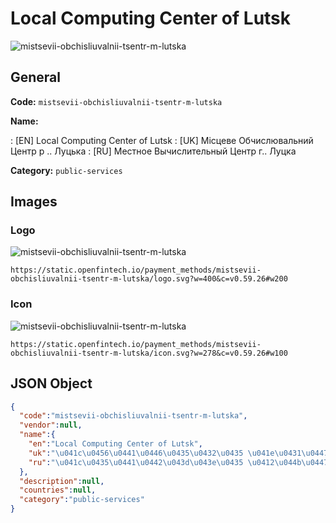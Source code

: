 
# Local Computing Center of Lutsk 
![mistsevii-obchisliuvalnii-tsentr-m-lutska](https://static.openfintech.io/payment_methods/mistsevii-obchisliuvalnii-tsentr-m-lutska/logo.svg?w=400&c=v0.59.26#w200)  

## General 
**Code:** `mistsevii-obchisliuvalnii-tsentr-m-lutska` 
 
**Name:** 
 
:	[EN] Local Computing Center of Lutsk 
:	[UK] Місцеве Обчислювальний Центр р .. Луцька 
:	[RU] Местное Вычислительный Центр г.. Луцка 
 
**Category:** `public-services` 
 

## Images 

### Logo 
![mistsevii-obchisliuvalnii-tsentr-m-lutska](https://static.openfintech.io/payment_methods/mistsevii-obchisliuvalnii-tsentr-m-lutska/logo.svg?w=400&c=v0.59.26#w200)  

```
https://static.openfintech.io/payment_methods/mistsevii-obchisliuvalnii-tsentr-m-lutska/logo.svg?w=400&c=v0.59.26#w200
```  

### Icon 
![mistsevii-obchisliuvalnii-tsentr-m-lutska](https://static.openfintech.io/payment_methods/mistsevii-obchisliuvalnii-tsentr-m-lutska/icon.svg?w=278&c=v0.59.26#w100)  

```
https://static.openfintech.io/payment_methods/mistsevii-obchisliuvalnii-tsentr-m-lutska/icon.svg?w=278&c=v0.59.26#w100
```  

## JSON Object 

```json
{
  "code":"mistsevii-obchisliuvalnii-tsentr-m-lutska",
  "vendor":null,
  "name":{
    "en":"Local Computing Center of Lutsk",
    "uk":"\u041c\u0456\u0441\u0446\u0435\u0432\u0435 \u041e\u0431\u0447\u0438\u0441\u043b\u044e\u0432\u0430\u043b\u044c\u043d\u0438\u0439 \u0426\u0435\u043d\u0442\u0440 \u0440 .. \u041b\u0443\u0446\u044c\u043a\u0430",
    "ru":"\u041c\u0435\u0441\u0442\u043d\u043e\u0435 \u0412\u044b\u0447\u0438\u0441\u043b\u0438\u0442\u0435\u043b\u044c\u043d\u044b\u0439 \u0426\u0435\u043d\u0442\u0440 \u0433.. \u041b\u0443\u0446\u043a\u0430"
  },
  "description":null,
  "countries":null,
  "category":"public-services"
}
```  
